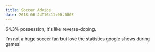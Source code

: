 ```yaml
---
title: Soccer Advice
date: 2018-06-24T16:11:00.000Z
---
```


64.3% possession, it's like reverse-doping.

<section class="hidden" aria-description="Hidden text" tabindex="0">
I'm not a huge soccer fan but love the statistics google shows during games!
</section>